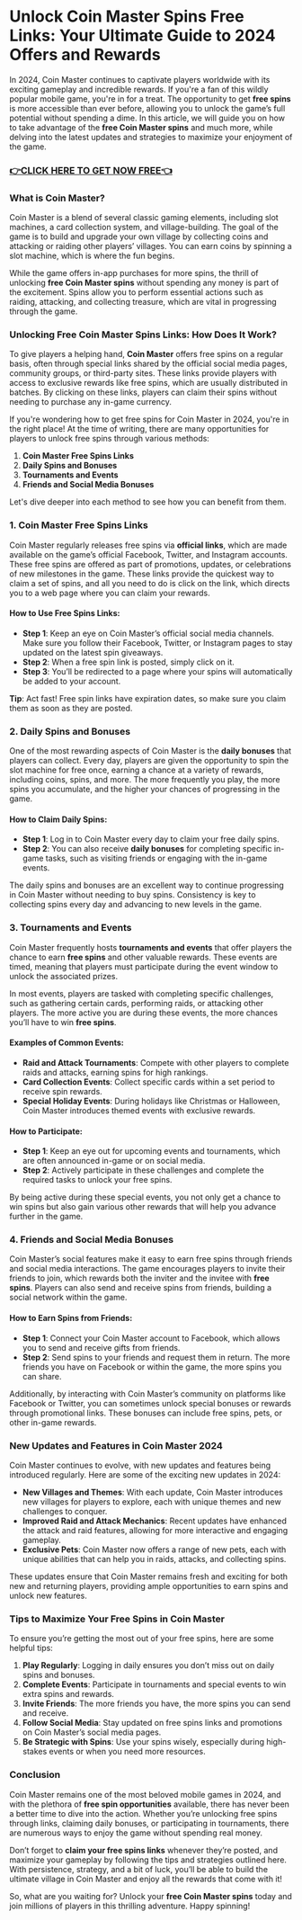 # Unlock Coin Master Spins Free Links: Your Ultimate Guide to 2024 Offers and Rewards

In 2024, Coin Master continues to captivate players worldwide with its exciting gameplay and incredible rewards. If you're a fan of this wildly popular mobile game, you're in for a treat. The opportunity to get **free spins** is more accessible than ever before, allowing you to unlock the game’s full potential without spending a dime. In this article, we will guide you on how to take advantage of the **free Coin Master spins** and much more, while delving into the latest updates and strategies to maximize your enjoyment of the game.

### [👉CLICK HERE TO GET NOW FREE👈](https://freeforyou.xyz/cms/)

### What is Coin Master?

Coin Master is a blend of several classic gaming elements, including slot machines, a card collection system, and village-building. The goal of the game is to build and upgrade your own village by collecting coins and attacking or raiding other players’ villages. You can earn coins by spinning a slot machine, which is where the fun begins. 

While the game offers in-app purchases for more spins, the thrill of unlocking **free Coin Master spins** without spending any money is part of the excitement. Spins allow you to perform essential actions such as raiding, attacking, and collecting treasure, which are vital in progressing through the game. 

### Unlocking Free Coin Master Spins Links: How Does It Work?

To give players a helping hand, **Coin Master** offers free spins on a regular basis, often through special links shared by the official social media pages, community groups, or third-party sites. These links provide players with access to exclusive rewards like free spins, which are usually distributed in batches. By clicking on these links, players can claim their spins without needing to purchase any in-game currency.

If you're wondering how to get free spins for Coin Master in 2024, you're in the right place! At the time of writing, there are many opportunities for players to unlock free spins through various methods:

1. **Coin Master Free Spins Links**
2. **Daily Spins and Bonuses**
3. **Tournaments and Events**
4. **Friends and Social Media Bonuses**

Let's dive deeper into each method to see how you can benefit from them.

### 1. Coin Master Free Spins Links

Coin Master regularly releases free spins via **official links**, which are made available on the game’s official Facebook, Twitter, and Instagram accounts. These free spins are offered as part of promotions, updates, or celebrations of new milestones in the game. These links provide the quickest way to claim a set of spins, and all you need to do is click on the link, which directs you to a web page where you can claim your rewards.

#### How to Use Free Spins Links:
- **Step 1**: Keep an eye on Coin Master’s official social media channels. Make sure you follow their Facebook, Twitter, or Instagram pages to stay updated on the latest spin giveaways.
- **Step 2**: When a free spin link is posted, simply click on it.
- **Step 3**: You’ll be redirected to a page where your spins will automatically be added to your account.
  
**Tip**: Act fast! Free spin links have expiration dates, so make sure you claim them as soon as they are posted.

### 2. Daily Spins and Bonuses

One of the most rewarding aspects of Coin Master is the **daily bonuses** that players can collect. Every day, players are given the opportunity to spin the slot machine for free once, earning a chance at a variety of rewards, including coins, spins, and more. The more frequently you play, the more spins you accumulate, and the higher your chances of progressing in the game.

#### How to Claim Daily Spins:
- **Step 1**: Log in to Coin Master every day to claim your free daily spins.
- **Step 2**: You can also receive **daily bonuses** for completing specific in-game tasks, such as visiting friends or engaging with the in-game events.

The daily spins and bonuses are an excellent way to continue progressing in Coin Master without needing to buy spins. Consistency is key to collecting spins every day and advancing to new levels in the game.

### 3. Tournaments and Events

Coin Master frequently hosts **tournaments and events** that offer players the chance to earn **free spins** and other valuable rewards. These events are timed, meaning that players must participate during the event window to unlock the associated prizes.

In most events, players are tasked with completing specific challenges, such as gathering certain cards, performing raids, or attacking other players. The more active you are during these events, the more chances you’ll have to win **free spins**.

#### Examples of Common Events:
- **Raid and Attack Tournaments**: Compete with other players to complete raids and attacks, earning spins for high rankings.
- **Card Collection Events**: Collect specific cards within a set period to receive spin rewards.
- **Special Holiday Events**: During holidays like Christmas or Halloween, Coin Master introduces themed events with exclusive rewards.

#### How to Participate:
- **Step 1**: Keep an eye out for upcoming events and tournaments, which are often announced in-game or on social media.
- **Step 2**: Actively participate in these challenges and complete the required tasks to unlock your free spins.

By being active during these special events, you not only get a chance to win spins but also gain various other rewards that will help you advance further in the game.

### 4. Friends and Social Media Bonuses

Coin Master’s social features make it easy to earn free spins through friends and social media interactions. The game encourages players to invite their friends to join, which rewards both the inviter and the invitee with **free spins**. Players can also send and receive spins from friends, building a social network within the game.

#### How to Earn Spins from Friends:
- **Step 1**: Connect your Coin Master account to Facebook, which allows you to send and receive gifts from friends.
- **Step 2**: Send spins to your friends and request them in return. The more friends you have on Facebook or within the game, the more spins you can share.
  
Additionally, by interacting with Coin Master’s community on platforms like Facebook or Twitter, you can sometimes unlock special bonuses or rewards through promotional links. These bonuses can include free spins, pets, or other in-game rewards.

### New Updates and Features in Coin Master 2024

Coin Master continues to evolve, with new updates and features being introduced regularly. Here are some of the exciting new updates in 2024:

- **New Villages and Themes**: With each update, Coin Master introduces new villages for players to explore, each with unique themes and new challenges to conquer.
- **Improved Raid and Attack Mechanics**: Recent updates have enhanced the attack and raid features, allowing for more interactive and engaging gameplay.
- **Exclusive Pets**: Coin Master now offers a range of new pets, each with unique abilities that can help you in raids, attacks, and collecting spins.
  
These updates ensure that Coin Master remains fresh and exciting for both new and returning players, providing ample opportunities to earn spins and unlock new features.

### Tips to Maximize Your Free Spins in Coin Master

To ensure you’re getting the most out of your free spins, here are some helpful tips:

1. **Play Regularly**: Logging in daily ensures you don’t miss out on daily spins and bonuses.
2. **Complete Events**: Participate in tournaments and special events to win extra spins and rewards.
3. **Invite Friends**: The more friends you have, the more spins you can send and receive.
4. **Follow Social Media**: Stay updated on free spins links and promotions on Coin Master’s social media pages.
5. **Be Strategic with Spins**: Use your spins wisely, especially during high-stakes events or when you need more resources.

### Conclusion

Coin Master remains one of the most beloved mobile games in 2024, and with the plethora of **free spin opportunities** available, there has never been a better time to dive into the action. Whether you’re unlocking free spins through links, claiming daily bonuses, or participating in tournaments, there are numerous ways to enjoy the game without spending real money.

Don’t forget to **claim your free spins links** whenever they’re posted, and maximize your gameplay by following the tips and strategies outlined here. With persistence, strategy, and a bit of luck, you’ll be able to build the ultimate village in Coin Master and enjoy all the rewards that come with it!

So, what are you waiting for? Unlock your **free Coin Master spins** today and join millions of players in this thrilling adventure. Happy spinning!
